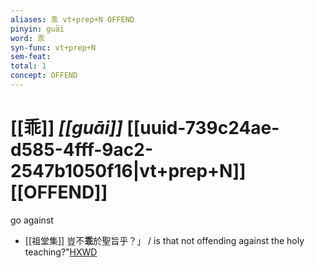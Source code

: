 ```yaml
---
aliases: 乖 vt+prep+N OFFEND
pinyin: guāi
word: 乖
syn-func: vt+prep+N
sem-feat: 
total: 1
concept: OFFEND 
---
```

# [[乖]] *[[guāi]]*  [[uuid-739c24ae-d585-4fff-9ac2-2547b1050f16|vt+prep+N]] [[OFFEND]]
go against
 - [[祖堂集]] 豈不**乖**於聖旨乎？」 / is that not offending against the holy teaching?"[HXWD](https://hxwd.org/textview.html?location=KR6q0002_Yan_003-1125a.13)